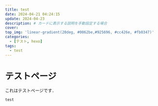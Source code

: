 ```yaml
---
title: test
date: 2024-04-21 04:24:15
update: 2024-04-23
description: # カードに表示する説明を手動設定する場合
cover:
top_img: 'linear-gradient(20deg, #0062be,#925696, #cc426e, #fb0347)'
categories:
  - [テスト, hexo]
tags:
  - test
---
```


# テストページ

これはテストページです．

```plaintext
test
```
